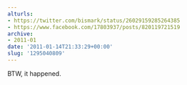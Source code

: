 ```yaml
---
alturls:
- https://twitter.com/bismark/status/26029159285264385
- https://www.facebook.com/17803937/posts/820119721519
archive:
- 2011-01
date: '2011-01-14T21:33:29+00:00'
slug: '1295040809'
---
```


BTW, it happened.

